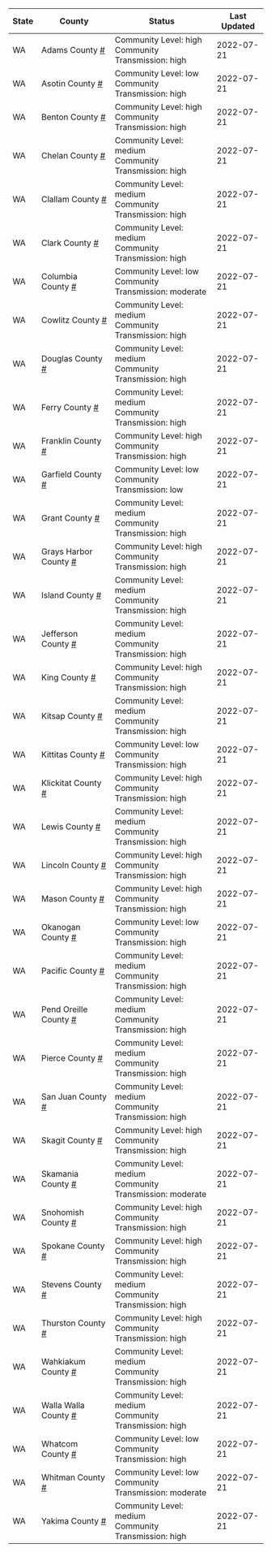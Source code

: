 State | County | Status | Last Updated
--- | --- | --- | --- 
WA | Adams County <a href="#adams_county">#</a> | <a name="adams_county"></a>Community Level: high<br/>Community Transmission: high | 2022-07-21
WA | Asotin County <a href="#asotin_county">#</a> | <a name="asotin_county"></a>Community Level: low<br/>Community Transmission: high | 2022-07-21
WA | Benton County <a href="#benton_county">#</a> | <a name="benton_county"></a>Community Level: high<br/>Community Transmission: high | 2022-07-21
WA | Chelan County <a href="#chelan_county">#</a> | <a name="chelan_county"></a>Community Level: medium<br/>Community Transmission: high | 2022-07-21
WA | Clallam County <a href="#clallam_county">#</a> | <a name="clallam_county"></a>Community Level: medium<br/>Community Transmission: high | 2022-07-21
WA | Clark County <a href="#clark_county">#</a> | <a name="clark_county"></a>Community Level: medium<br/>Community Transmission: high | 2022-07-21
WA | Columbia County <a href="#columbia_county">#</a> | <a name="columbia_county"></a>Community Level: low<br/>Community Transmission: moderate | 2022-07-21
WA | Cowlitz County <a href="#cowlitz_county">#</a> | <a name="cowlitz_county"></a>Community Level: medium<br/>Community Transmission: high | 2022-07-21
WA | Douglas County <a href="#douglas_county">#</a> | <a name="douglas_county"></a>Community Level: medium<br/>Community Transmission: high | 2022-07-21
WA | Ferry County <a href="#ferry_county">#</a> | <a name="ferry_county"></a>Community Level: medium<br/>Community Transmission: high | 2022-07-21
WA | Franklin County <a href="#franklin_county">#</a> | <a name="franklin_county"></a>Community Level: high<br/>Community Transmission: high | 2022-07-21
WA | Garfield County <a href="#garfield_county">#</a> | <a name="garfield_county"></a>Community Level: low<br/>Community Transmission: low | 2022-07-21
WA | Grant County <a href="#grant_county">#</a> | <a name="grant_county"></a>Community Level: medium<br/>Community Transmission: high | 2022-07-21
WA | Grays Harbor County <a href="#grays_harbor_county">#</a> | <a name="grays_harbor_county"></a>Community Level: high<br/>Community Transmission: high | 2022-07-21
WA | Island County <a href="#island_county">#</a> | <a name="island_county"></a>Community Level: medium<br/>Community Transmission: high | 2022-07-21
WA | Jefferson County <a href="#jefferson_county">#</a> | <a name="jefferson_county"></a>Community Level: medium<br/>Community Transmission: high | 2022-07-21
WA | King County <a href="#king_county">#</a> | <a name="king_county"></a>Community Level: high<br/>Community Transmission: high | 2022-07-21
WA | Kitsap County <a href="#kitsap_county">#</a> | <a name="kitsap_county"></a>Community Level: medium<br/>Community Transmission: high | 2022-07-21
WA | Kittitas County <a href="#kittitas_county">#</a> | <a name="kittitas_county"></a>Community Level: low<br/>Community Transmission: high | 2022-07-21
WA | Klickitat County <a href="#klickitat_county">#</a> | <a name="klickitat_county"></a>Community Level: high<br/>Community Transmission: high | 2022-07-21
WA | Lewis County <a href="#lewis_county">#</a> | <a name="lewis_county"></a>Community Level: medium<br/>Community Transmission: high | 2022-07-21
WA | Lincoln County <a href="#lincoln_county">#</a> | <a name="lincoln_county"></a>Community Level: high<br/>Community Transmission: high | 2022-07-21
WA | Mason County <a href="#mason_county">#</a> | <a name="mason_county"></a>Community Level: high<br/>Community Transmission: high | 2022-07-21
WA | Okanogan County <a href="#okanogan_county">#</a> | <a name="okanogan_county"></a>Community Level: low<br/>Community Transmission: high | 2022-07-21
WA | Pacific County <a href="#pacific_county">#</a> | <a name="pacific_county"></a>Community Level: medium<br/>Community Transmission: high | 2022-07-21
WA | Pend Oreille County <a href="#pend_oreille_county">#</a> | <a name="pend_oreille_county"></a>Community Level: medium<br/>Community Transmission: high | 2022-07-21
WA | Pierce County <a href="#pierce_county">#</a> | <a name="pierce_county"></a>Community Level: medium<br/>Community Transmission: high | 2022-07-21
WA | San Juan County <a href="#san_juan_county">#</a> | <a name="san_juan_county"></a>Community Level: medium<br/>Community Transmission: high | 2022-07-21
WA | Skagit County <a href="#skagit_county">#</a> | <a name="skagit_county"></a>Community Level: high<br/>Community Transmission: high | 2022-07-21
WA | Skamania County <a href="#skamania_county">#</a> | <a name="skamania_county"></a>Community Level: medium<br/>Community Transmission: moderate | 2022-07-21
WA | Snohomish County <a href="#snohomish_county">#</a> | <a name="snohomish_county"></a>Community Level: high<br/>Community Transmission: high | 2022-07-21
WA | Spokane County <a href="#spokane_county">#</a> | <a name="spokane_county"></a>Community Level: high<br/>Community Transmission: high | 2022-07-21
WA | Stevens County <a href="#stevens_county">#</a> | <a name="stevens_county"></a>Community Level: medium<br/>Community Transmission: high | 2022-07-21
WA | Thurston County <a href="#thurston_county">#</a> | <a name="thurston_county"></a>Community Level: high<br/>Community Transmission: high | 2022-07-21
WA | Wahkiakum County <a href="#wahkiakum_county">#</a> | <a name="wahkiakum_county"></a>Community Level: medium<br/>Community Transmission: high | 2022-07-21
WA | Walla Walla County <a href="#walla_walla_county">#</a> | <a name="walla_walla_county"></a>Community Level: medium<br/>Community Transmission: high | 2022-07-21
WA | Whatcom County <a href="#whatcom_county">#</a> | <a name="whatcom_county"></a>Community Level: low<br/>Community Transmission: high | 2022-07-21
WA | Whitman County <a href="#whitman_county">#</a> | <a name="whitman_county"></a>Community Level: low<br/>Community Transmission: moderate | 2022-07-21
WA | Yakima County <a href="#yakima_county">#</a> | <a name="yakima_county"></a>Community Level: medium<br/>Community Transmission: high | 2022-07-21
